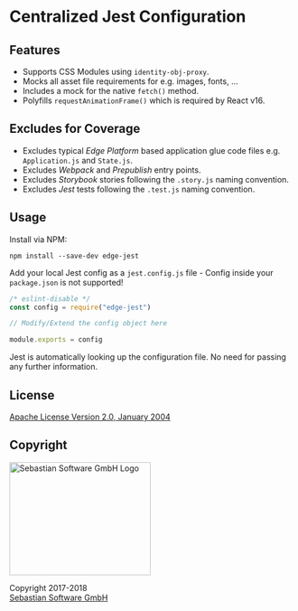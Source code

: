 # Centralized Jest Configuration

## Features

- Supports CSS Modules using `identity-obj-proxy`.
- Mocks all asset file requirements for e.g. images, fonts, ...
- Includes a mock for the native `fetch()` method.
- Polyfills `requestAnimationFrame()` which is required by React v16.

## Excludes for Coverage

- Excludes typical *Edge Platform* based application glue code files e.g. `Application.js` and `State.js`.
- Excludes *Webpack* and *Prepublish* entry points.
- Excludes *Storybook* stories following the `.story.js` naming convention.
- Excludes *Jest* tests following the `.test.js` naming convention.

## Usage

Install via NPM:

```
npm install --save-dev edge-jest
```

Add your local Jest config as a `jest.config.js` file - Config inside your `package.json` is not supported!

```js
/* eslint-disable */
const config = require("edge-jest")

// Modify/Extend the config object here

module.exports = config
```

Jest is automatically looking up the configuration file. No need for passing any further information.



## License

[Apache License Version 2.0, January 2004](license)


## Copyright

<img src="https://cdn.rawgit.com/sebastian-software/sebastian-software-brand/3d93746f/sebastiansoftware-en.svg" alt="Sebastian Software GmbH Logo" width="250" height="200"/>

Copyright 2017-2018<br/>[Sebastian Software GmbH](http://www.sebastian-software.de)

